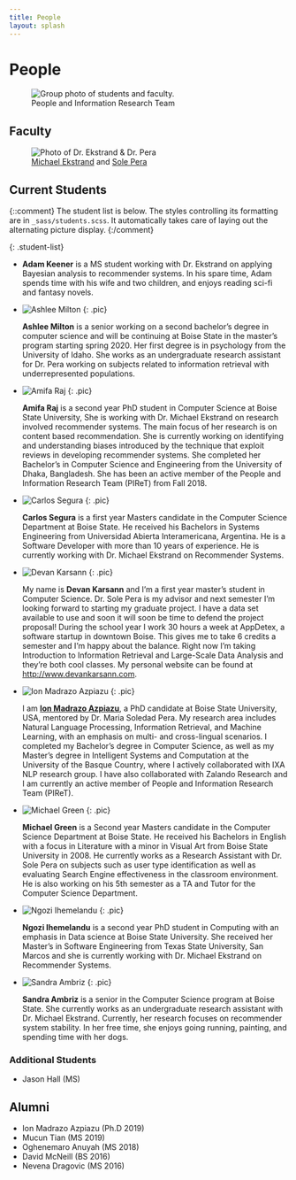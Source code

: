 ```yaml
---
title: People
layout: splash
---
```


# People

<figure class="half text-center">
  <img src="../images/piret_group_pic.jpg"
       alt="Group photo of students and faculty."
       class="align-center">
  <figcaption>People and Information Research Team</figcaption>
</figure>


## Faculty

<figure class="half text-center">
  <img src="../images/faculty_pic.jpg" 
       alt="Photo of Dr. Ekstrand & Dr. Pera"
       class="align-center">
  <figcaption>
  <a href = "https://md.ekstrandom.net/">Michael Ekstrand</a>
  and <a href ="https://solepera.github.io/">Sole Pera</a></figcaption>
</figure>


## Current Students

{::comment}
The student list is below.  The styles controlling its formatting are in `_sass/students.scss`. It
automatically takes care of laying out the alternating picture display.
{:/comment}

{: .student-list}
-   **Adam Keener** is a MS student working with Dr. Ekstrand on applying Bayesian
    analysis to recommender systems. In his spare time, Adam spends time with 
    his wife and two children, and enjoys reading sci-fi and fantasy novels.

-   ![Ashlee Milton](../images/Ashlee_pic.jpg)
    {: .pic}

    **Ashlee Milton** is a senior working on a second bachelor’s degree in computer science and will be continuing at Boise State in the master’s program starting spring 2020. Her first degree is in psychology from the University of Idaho. She works as an undergraduate research assistant for Dr. Pera working on subjects related to information retrieval with underrepresented populations.

-   ![Amifa Raj](../images/Amifa_pic.jpg)
    {: .pic}

    **Amifa Raj** is a second year PhD student in Computer Science at Boise State University, She is working with Dr. Michael Ekstrand on research involved recommender systems. The main focus of her research is on content based recommendation. She is currently working on identifying and understanding biases introduced by the technique that exploit reviews in developing recommender systems. She completed her Bachelor’s in Computer Science and Engineering from the University of Dhaka, Bangladesh. She has been an active member of the People and Information Research Team (PIReT) from Fall 2018.


-   ![Carlos Segura](../images/Carlos_pic.jpg)
    {: .pic}

    **Carlos Segura** is a first year Masters candidate in the Computer Science Department at Boise State. He received his Bachelors in Systems Engineering from Universidad Abierta Interamericana, Argentina. He is a Software Developer with more than 10 years of experience. He is currently working with Dr. Michael Ekstrand on Recommender Systems.

-   ![Devan Karsann](../images/Devan_pic.png)
    {: .pic}

    My name is **Devan Karsann** and I’m a first year master’s student in Computer Science. Dr. Sole Pera is my advisor and next semester I’m looking forward to starting my graduate project. I have a data set available to use and soon it will soon be time to defend the project proposal! During the school year I work 30 hours a week at AppDetex, a software startup in downtown Boise. This gives me to take 6 credits a semester and I’m happy about the balance. Right now I’m taking Introduction to Information Retrieval and Large-Scale Data Analysis and they’re both cool classes. My personal website can be found at <http://www.devankarsann.com>.

-   ![Ion Madrazo Azpiazu](../images/Ion_pic.jpg)
    {: .pic}

    I am [**Ion Madrazo Azpiazu**](https://ionmadrazo.github.io/), a PhD candidate at Boise State University, USA, mentored by Dr. Maria Soledad Pera. My research area includes Natural Language Processing, Information Retrieval, and Machine Learning, with an emphasis on multi- and cross-lingual scenarios. I completed my Bachelor’s degree in Computer Science, as well as my Master’s degree in Intelligent Systems and Computation at the University of the Basque Country, where I actively collaborated with IXA NLP research group. I have also collaborated with Zalando Research and I am currently an active member of People and Information Research Team (PIReT).

-   ![Michael Green](../images/MichaelG_pic.jpg)
    {: .pic}

    **Michael Green** is a Second year Masters candidate in the Computer Science Department at Boise State. He received his Bachelors in English with a focus in Literature with a minor in Visual Art from Boise State University in 2008. He currently works as a Research Assistant with Dr. Sole Pera on subjects such as user type identification as well as evaluating Search Engine effectiveness in the classroom environment. He is also working on his 5th semester as a TA and Tutor for the Computer Science Department.

-   ![Ngozi Ihemelandu](../images/Ngozi_pic.jpg)
    {: .pic}

    **Ngozi Ihemelandu** is a second year PhD student in Computing with an emphasis in Data science at Boise State University. She received her Master’s in Software Engineering from Texas State University, San Marcos and she is currently working with Dr. Michael Ekstrand on Recommender Systems.

-   ![Sandra Ambriz](../images/Sandra_pic.jpg)
    {: .pic}

    **Sandra Ambriz** is a senior in the Computer Science program at Boise State. She currently works as an undergraduate research assistant with Dr. Michael Ekstrand. Currently, her research focuses on recommender system stability. In her free time, she enjoys going running, painting, and spending time with her dogs.

### Additional Students

- Jason Hall (MS)

## Alumni

- Ion Madrazo Azpiazu (Ph.D 2019)
- Mucun Tian (MS 2019)
- Oghenemaro Anuyah (MS 2018)
- David McNeill (BS 2016)
- Nevena Dragovic (MS 2016)
